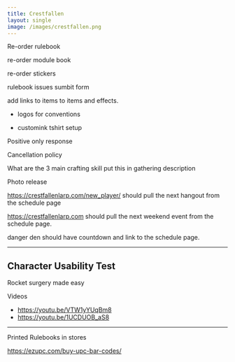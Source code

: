 ```yaml
---
title: Crestfallen
layout: single
image: /images/crestfallen.png
---
```


Re-order rulebook

re-order module book

re-order stickers

rulebook issues sumbit form

add links to items to items and effects. 

- logos for conventions

- customink tshirt setup

Positive only response 

Cancellation policy

What are the 3 main crafting skill put this in gathering description 

Photo release

https://crestfallenlarp.com/new_player/ should pull the next hangout from the schedule page

https://crestfallenlarp.com should pull the next weekend event from the schedule page.

danger den should have countdown and link to the schedule page.



---

## Character Usability Test 

Rocket surgery made easy

Videos 

- https://youtu.be/VTW1yYUqBm8
- https://youtu.be/1UCDUOB_aS8

---

Printed Rulebooks in stores

https://ezupc.com/buy-upc-bar-codes/



